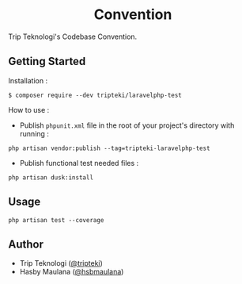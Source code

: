 <h1 align="center">Convention</h1>

Trip Teknologi's Codebase Convention.

Getting Started
---

Installation :

```
$ composer require --dev tripteki/laravelphp-test
```

How to use :

- Publish `phpunit.xml` file in the root of your project's directory with running :

```
php artisan vendor:publish --tag=tripteki-laravelphp-test
```

- Publish functional test needed files :

```
php artisan dusk:install
```

Usage
---

`php artisan test --coverage`

Author
---

- Trip Teknologi ([@tripteki](https://linkedin.com/company/tripteki))
- Hasby Maulana ([@hsbmaulana](https://linkedin.com/in/hsbmaulana))
